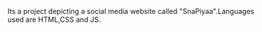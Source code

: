 Its a project depicting a social media website called "SnaPiyaa".Languages used are HTML,CSS and JS.
